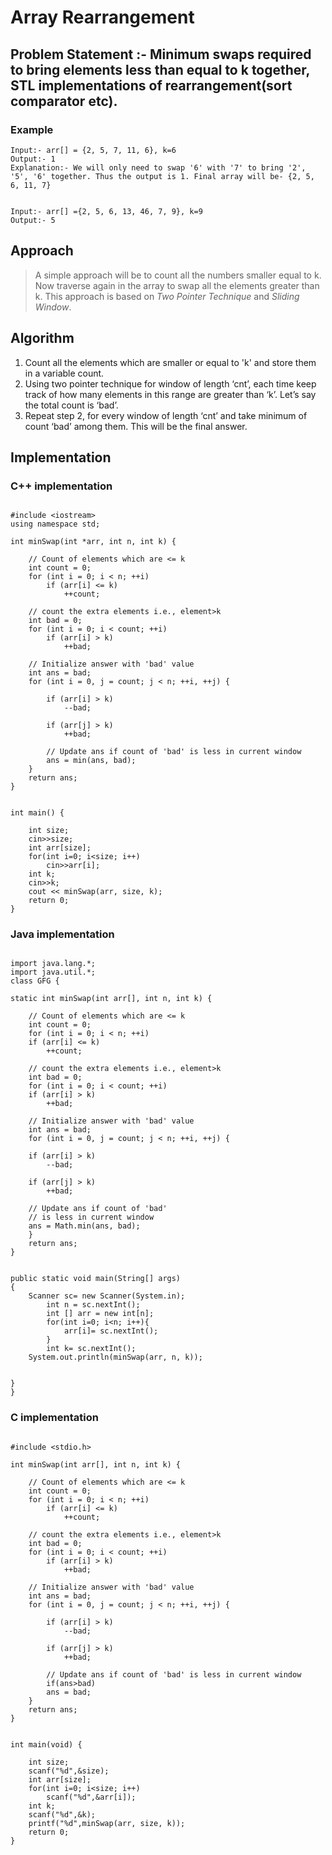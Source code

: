 # Array Rearrangement 

## Problem Statement :- Minimum swaps required to bring elements less than equal to k together, STL implementations of rearrangement(sort comparator etc).

### Example
```
Input:- arr[] = {2, 5, 7, 11, 6}, k=6
Output:- 1
Explanation:- We will only need to swap '6' with '7' to bring '2', '5', '6' together. Thus the output is 1. Final array will be- {2, 5, 6, 11, 7}


Input:- arr[] ={2, 5, 6, 13, 46, 7, 9}, k=9
Output:- 5
```


## Approach
> A simple approach will be to count all the numbers smaller equal to k. Now traverse again in the array to swap all the elements greater than k. This approach is based on *Two Pointer Technique* and *Sliding Window*.

## Algorithm
1. Count all the elements which are smaller or equal to 'k' and store them in a variable count.
2. Using two pointer technique for window of length ‘cnt’, each time keep track of how many elements in this range are greater than ‘k’. Let’s say the total count is ‘bad’.
3. Repeat step 2, for every window of length ‘cnt’ and take minimum of count ‘bad’ among them. This will be the final answer.

## Implementation

### C++ implementation

```

#include <iostream>
using namespace std;

int minSwap(int *arr, int n, int k) {
	
	// Count of elements which are <= k
	int count = 0;
	for (int i = 0; i < n; ++i)
		if (arr[i] <= k)
			++count;
	
	// count the extra elements i.e., element>k
	int bad = 0;
	for (int i = 0; i < count; ++i)
		if (arr[i] > k)
			++bad;
	
	// Initialize answer with 'bad' value
	int ans = bad;
	for (int i = 0, j = count; j < n; ++i, ++j) {
		
		if (arr[i] > k)
			--bad;
		
		if (arr[j] > k)
			++bad;
		
		// Update ans if count of 'bad' is less in current window
		ans = min(ans, bad);
	}
	return ans;
}


int main() {
	
    int size;
    cin>>size;
    int arr[size];
    for(int i=0; i<size; i++)
        cin>>arr[i];
	int k;
    cin>>k;
	cout << minSwap(arr, size, k);
	return 0;
}

```


### Java implementation
```

import java.lang.*;
import java.util.*;
class GFG {
	
static int minSwap(int arr[], int n, int k) {

	// Count of elements which are <= k
	int count = 0;
	for (int i = 0; i < n; ++i)
	if (arr[i] <= k)
		++count;

	// count the extra elements i.e., element>k
	int bad = 0;
	for (int i = 0; i < count; ++i)
	if (arr[i] > k)
		++bad;

	// Initialize answer with 'bad' value 
	int ans = bad;
	for (int i = 0, j = count; j < n; ++i, ++j) {

	if (arr[i] > k)
		--bad;

	if (arr[j] > k)
		++bad;

	// Update ans if count of 'bad'
	// is less in current window
	ans = Math.min(ans, bad);
	}
	return ans;
}


public static void main(String[] args)
{
    Scanner sc= new Scanner(System.in);
        int n = sc.nextInt();
		int [] arr = new int[n];
	    for(int i=0; i<n; i++){
	        arr[i]= sc.nextInt();
	    }
	    int k= sc.nextInt();
	System.out.println(minSwap(arr, n, k));

	
}
}

```


### C implementation
```

#include <stdio.h>

int minSwap(int arr[], int n, int k) {
	
    // Count of elements which are <= k
	int count = 0;
	for (int i = 0; i < n; ++i)
		if (arr[i] <= k)
			++count;
	
	// count the extra elements i.e., element>k
	int bad = 0;
	for (int i = 0; i < count; ++i)
		if (arr[i] > k)
			++bad;
	
	// Initialize answer with 'bad' value
	int ans = bad;
	for (int i = 0, j = count; j < n; ++i, ++j) {
		
		if (arr[i] > k)
			--bad;
		
		if (arr[j] > k)
			++bad;
		
		// Update ans if count of 'bad' is less in current window
		if(ans>bad)
		ans = bad;
	}
	return ans;
}


int main(void) {
	
    int size;
    scanf("%d",&size);
    int arr[size];
    for(int i=0; i<size; i++)
        scanf("%d",&arr[i]);
	int k;
    scanf("%d",&k);
	printf("%d",minSwap(arr, size, k));
	return 0;
}

```